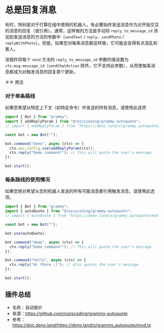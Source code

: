 # 总是回复消息

有时，特别是对于打算在组中使用的机器人，有必要始终发送消息作为对开始交互的消息的回复（或引用）。通常，这样做的方法是手动将 `reply_to_message_id` 添加到发送消息的方法的参数中（`sendText` / `reply`、`sendPhoto` / `replyWithPhoto`）。但是，如果您对每条消息都这样做，它可能会变得有点混乱和累人。

该插件将每个 `send` 方法的 `reply_to_message_id` 参数的值设置为 `ctx.msg.message_id`（`sendChatAction` 除外，它不支持此参数），从而使每条消息都成为对触发消息的回复那个更新。

＃＃ 用法

### 对于单条路线

如果您希望从特定上下文（如特定命令）中发送的所有消息，请使用此选项

```ts
import { Bot } from "grammy";
import { addReplyParam } from "@roziscoding/grammy-autoquote";
// import { addReplyParam } from 'https://deno.land/x/grammy_autoquote/mod.ts'

const bot = new Bot("");

bot.command("demo", async (ctx) => {
  ctx.api.config.use(addReplyParam(ctx));
  ctx.reply("Demo command!"); // This will quote the user's message
});

bot.start();
```

### 每条路线的使用情况

如果您绝对希望从您的机器人发送的所有可能消息都引用触发消息，请使用此选项。

```ts
import { Bot } from "grammy";
import { autoQuote } from "@roziscoding/grammy-autoquote";
// import { autoQuote } from 'https://deno.land/x/grammy_autoquote/mod.ts'

const bot = new Bot("");

bot.use(autoQuote);

bot.command("demo", async (ctx) => {
  ctx.reply("Demo command!"); // This will quote the user's message
});

bot.command("hello", async (ctx) => {
  ctx.reply("Hi there :)"); // Also quotes the user's message
});

bot.start();
```

## 插件总结

- 名称：自动报价
- 来源：<https://github.com/roziscoding/grammy-autoquote>
- 参考：<https://doc.deno.land/https://deno.land/x/grammy_autoquote/mod.ts>
